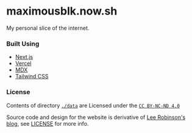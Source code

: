 # maximousblk.now.sh

My personal slice of the internet.

### Built Using

- [Next.js](https://nextjs.org/)
- [Vercel](https://vercel.com)
- [MDX](https://github.com/mdx-js/mdx)
- [Tailwind CSS](https://tailwindcss.com/)

### License

Contents of directory [`./data`](./data) are Licensed under the [`CC BY-NC-ND 4.0`](./data/LICENSE)

Source code and design for the website is derivative of [Lee Robinson's blog](https://leerob.io), see [LICENSE](./LICENSE) for more info.
